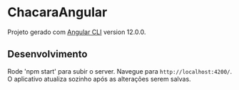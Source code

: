 # ChacaraAngular

Projeto gerado com [Angular CLI](https://github.com/angular/angular-cli) version 12.0.0.

## Desenvolvimento

Rode 'npm start' para subir o server. Navegue para `http://localhost:4200/`. O aplicativo atualiza sozinho após as alterações serem salvas.
